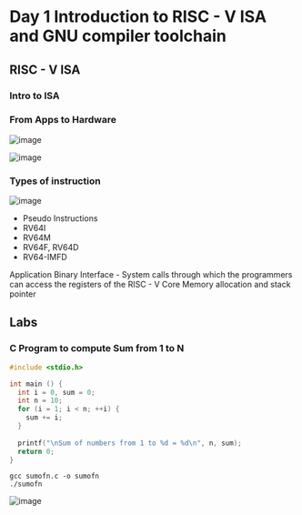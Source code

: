 
# Day 1 Introduction to RISC - V ISA and GNU compiler toolchain

## RISC - V ISA

### Intro to ISA

### From Apps to Hardware
![image](https://user-images.githubusercontent.com/66086031/170155862-83e9b749-9fd6-4593-a5f5-060e611b821c.png)

![image](https://user-images.githubusercontent.com/66086031/170156160-42bde070-abf6-40fa-9129-90990ed01bf2.png)

### Types of instruction

![image](https://user-images.githubusercontent.com/66086031/170157205-900b1cd7-273c-41f3-a71a-00f73292c588.png)

- Pseudo Instructions
- RV64I
- RV64M
- RV64F, RV64D
- RV64-IMFD

Application Binary Interface - System calls through which the programmers can access the registers of the RISC - V Core
Memory allocation and stack pointer

## Labs

### C Program to compute Sum from 1 to N

```c
#include <stdio.h>

int main () {
  int i = 0, sum = 0;
  int n = 10;
  for (i = 1; i < n; ++i) {
    sum += i;
  }
  
  printf("\nSum of numbers from 1 to %d = %d\n", n, sum);
  return 0;
}
```

```console
gcc sumofn.c -o sumofn
./sumofn
```

![image](https://user-images.githubusercontent.com/66086031/170158604-aeac5978-1288-4dac-95b8-744ca5fae4ab.png)

